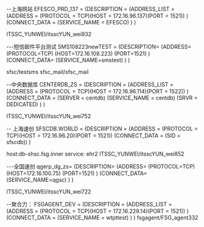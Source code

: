 --上海网站
EFESCO_PRD_137 =
  (DESCRIPTION =
    (ADDRESS_LIST =
      (ADDRESS = (PROTOCOL = TCP)(HOST = 172.16.96.137)(PORT = 1521))
    )
    (CONNECT_DATA =
      (SERVICE_NAME = EFESCO)
    )
  )


ITSSC_YUNWEI/itsscYUN_wei932


---短信邮件平台测试
SMS108223newTEST =
  (DESCRIPTION=
    (ADDRESS=
      (PROTOCOL=TCP)
      (HOST=172.16.108.223)
      (PORT=1521)
    )
    (CONNECT_DATA=
      (SERVICE_NAME=smstest)
    )
  )

sfsc/testsms
sfsc_mail/sfsc_mail


--中央数据库
CENTERDB_ZS =
 (DESCRIPTION =
    (ADDRESS_LIST =
      (ADDRESS = (PROTOCOL = TCP)(HOST = 172.16.96.114)(PORT = 1522))
    )
    (CONNECT_DATA =
      (SERVER = centdb)
      (SERVICE_NAME = centdb)
      (SRVR = DEDICATED)
    )
  )

ITSSC_YUNWEI/itsscYUN_wei752

-- 上海速创
SFSCDB.WORLD =
  (DESCRIPTION =
    (ADDRESS = (PROTOCOL = TCP)(HOST = 172.16.96.20)(PORT = 1521))
    (CONNECT_DATA = (SID = sfscdb))
  )

host:db-shsc.fsg.inner
service: ehr2
ITSSC_YUNWEI/itsscYUN_wei852

---全国速创
qgerp_dg_zs=
  (DESCRIPTION=
     (ADDRESS=
       (PROTOCOL=TCP)
       (HOST=172.16.100.75)
       (PORT=1521)
      )
      (CONNECT_DATA=
         (SERVICE_NAME=qgsc)
      )
   )


ITSSC_YUNWEI/itsscYUN_wei722


--聚合力：
FSGAGENT_DEV =
  (DESCRIPTION =
    (ADDRESS_LIST =
      (ADDRESS = (PROTOCOL = TCP)(HOST = 172.16.229.14)(PORT = 1521))
    )
    (CONNECT_DATA =
      (SERVICE_NAME = wtpttest)
    )
  )
fsgagent/FSG_agent332

